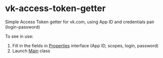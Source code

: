 # vk-access-token-getter
Simple Access Token getter for vk.com, using App ID and credentials pair (login-password)

To see in use:

1) Fill in the fields in [Properties](src/main/java/com/druidkuma/vk/Properties.java) interface (App ID, scopes, login, password)
2) Launch [Main](src/main/java/com/druidkuma/vk/Main.java) class
